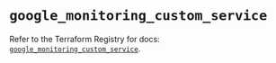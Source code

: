 # `google_monitoring_custom_service`

Refer to the Terraform Registry for docs: [`google_monitoring_custom_service`](https://registry.terraform.io/providers/hashicorp/google-beta/5.21.0/docs/resources/google_monitoring_custom_service).
